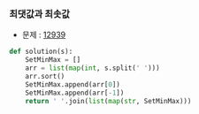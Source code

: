 ### 최댓값과 최솟값

- 문제 : [12939](https://programmers.co.kr/learn/courses/30/lessons/12939)

~~~python
def solution(s):
    SetMinMax = []
    arr = list(map(int, s.split(' ')))
    arr.sort()
    SetMinMax.append(arr[0])
    SetMinMax.append(arr[-1])
    return ' '.join(list(map(str, SetMinMax)))
~~~

